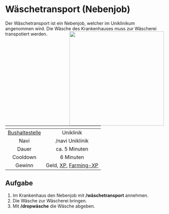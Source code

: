 # Wäschetransport (Nebenjob)
Der Wäschetransport ist ein Nebenjob, welcher im Uniklinikum angenommen wird. Die Wäsche des Krankenhauses muss zur Wäscherei transpotiert werden. <img align="right" width="300" eight="150" src="../../../assets/image/nebenjobs/Wäschetransport.png">

| <!-- --> | <!-- --> |
| :-: | :-: |
| [Bushaltestelle](../../pages/öpnv/bus.md) | Uniklinik |
| Navi | /navi Uniklinik |
| Dauer | ca. 5 Minuten |
| Cooldown | 6 Minuten |
| Gewinn | Geld, [XP](../../pages/allgemein/level.md), [Farming-XP](../../pages/skills/farming.md) |


## Aufgabe
1. Im Krankenhaus den Nebenjob mit **/wäschetransport** annehmen.
2. Die Wäsche zur Wäscherei bringen.
3. Mit **/dropwäsche** die Wäsche abgeben.

